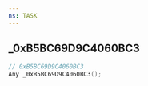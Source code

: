 ```yaml
---
ns: TASK
---
```

## _0xB5BC69D9C4060BC3

```c
// 0xB5BC69D9C4060BC3
Any _0xB5BC69D9C4060BC3();
```

